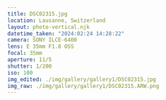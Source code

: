 ```yaml
---
title: DSC02315.jpg
location: Lausanne, Switzerland
layout: photo-vertical.njk
datetime_taken: "2024:02:24 14:28:22"
camera: SONY ILCE-6400
lens: E 35mm F1.8 OSS
focal: 35mm
aperture: 11/5
shutter: 1/200
iso: 100
img_edited: ./img/gallery/gallery1/DSC02315.jpg
img_raw: ./img/gallery/gallery1/DSC02315.ARW.png
---
```

